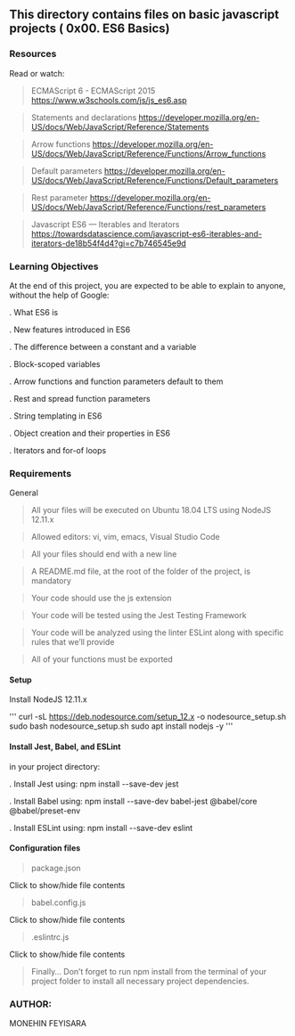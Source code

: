 ## This directory contains files on basic javascript projects ( 0x00. ES6 Basics)

### Resources
Read or watch:

> ECMAScript 6 - ECMAScript 2015   https://www.w3schools.com/js/js_es6.asp

> Statements and declarations   https://developer.mozilla.org/en-US/docs/Web/JavaScript/Reference/Statements

>  Arrow functions  https://developer.mozilla.org/en-US/docs/Web/JavaScript/Reference/Functions/Arrow_functions

> Default parameters  https://developer.mozilla.org/en-US/docs/Web/JavaScript/Reference/Functions/Default_parameters

> Rest parameter  https://developer.mozilla.org/en-US/docs/Web/JavaScript/Reference/Functions/rest_parameters

> Javascript ES6 — Iterables and Iterators    https://towardsdatascience.com/javascript-es6-iterables-and-iterators-de18b54f4d4?gi=c7b746545e9d

### Learning Objectives
At the end of this project, you are expected to be able to explain to anyone, without the help of Google:

. What ES6 is

. New features introduced in ES6

. The difference between a constant and a variable

. Block-scoped variables

. Arrow functions and function parameters default to them

. Rest and spread function parameters

. String templating in ES6

. Object creation and their properties in ES6

. Iterators and for-of loops

### Requirements
General
> All your files will be executed on Ubuntu 18.04 LTS using NodeJS 12.11.x

> Allowed editors: vi, vim, emacs, Visual Studio Code

> All your files should end with a new line

> A README.md file, at the root of the folder of the project, is mandatory

> Your code should use the js extension

> Your code will be tested using the Jest Testing Framework

> Your code will be analyzed using the linter ESLint along with specific rules that we’ll provide

> All of your functions must be exported

#### Setup
Install NodeJS 12.11.x

''' curl -sL https://deb.nodesource.com/setup_12.x -o nodesource_setup.sh
sudo bash nodesource_setup.sh
sudo apt install nodejs -y '''

#### Install Jest, Babel, and ESLint
in your project directory:

. Install Jest using: npm install --save-dev jest

. Install Babel using: npm install --save-dev babel-jest @babel/core @babel/preset-env

. Install ESLint using: npm install --save-dev eslint

#### Configuration files
> package.json

Click to show/hide file contents

> babel.config.js

Click to show/hide file contents

> .eslintrc.js

Click to show/hide file contents

> Finally…
Don’t forget to run npm install from the terminal of your project folder to install all necessary project dependencies.

### AUTHOR:

MONEHIN FEYISARA
